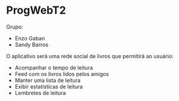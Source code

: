 # ProgWebT2

Grupo:
- Enzo Gaban
- Sandy Barros

O aplicativo será uma rede social de livros que permitirá ao usuário:

- Acompanhar o tempo de leitura
- Feed com os livros lidos pelos amigos
- Manter uma lista de leitura
- Exibir estatísticas de leitura
- Lembretes de leitura
